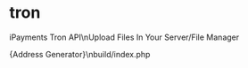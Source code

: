# tron
iPayments Tron API\nUpload Files In Your Server/File Manager

{Address Generator}\nbuild/index.php
